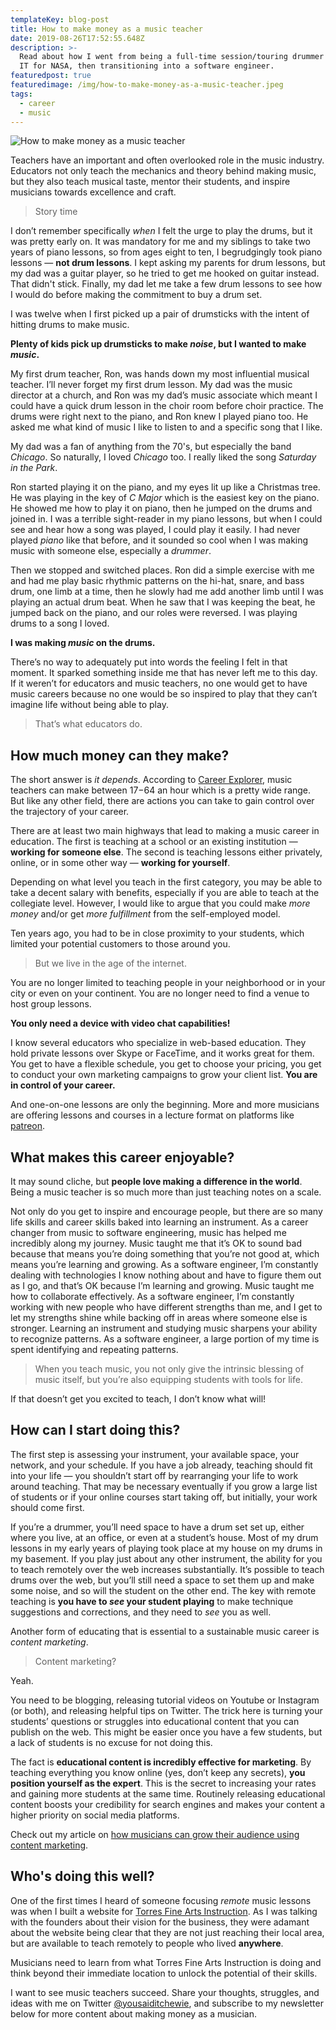 ```yaml
---
templateKey: blog-post
title: How to make money as a music teacher
date: 2019-08-26T17:52:55.648Z
description: >-
  Read about how I went from being a full-time session/touring drummer to doing
  IT for NASA, then transitioning into a software engineer.
featuredpost: true
featuredimage: /img/how-to-make-money-as-a-music-teacher.jpeg
tags:
  - career
  - music
---
```


![How to make money as a music teacher](/img/how-to-make-money-as-a-music-teacher.jpeg)

Teachers have an important and often overlooked role in the music industry. Educators not only teach the mechanics and theory behind making music, but they also teach musical taste, mentor their students, and inspire musicians towards excellence and craft.

> Story time

I don’t remember specifically _when_ I felt the urge to play the drums, but it was pretty early on. It was mandatory for me and my siblings to take two years of piano lessons, so from ages eight to ten, I begrudgingly took piano lessons — **not drum lessons**. I kept asking my parents for drum lessons, but my dad was a guitar player, so he tried to get me hooked on guitar instead. That didn't stick. Finally, my dad let me take a few drum lessons to see how I would do before making the commitment to buy a drum set.

I was twelve when I first picked up a pair of drumsticks with the intent of hitting drums to make music.

**Plenty of kids pick up drumsticks to make _noise_, but I wanted to make _music_.**

My first drum teacher, Ron, was hands down my most influential musical teacher. I’ll never forget my first drum lesson. My dad was the music director at a church, and Ron was my dad’s music associate which meant I could have a quick drum lesson in the choir room before choir practice. The drums were right next to the piano, and Ron knew I played piano too. He asked me what kind of music I like to listen to and a specific song that I like.

My dad was a fan of anything from the 70's, but especially the band _Chicago_. So naturally, I loved _Chicago_ too. I really liked the song _Saturday in the Park_.

Ron started playing it on the piano, and my eyes lit up like a Christmas tree. He was playing in the key of _C Major_ which is the easiest key on the piano. He showed me how to play it on piano, then he jumped on the drums and joined in. I was a terrible sight-reader in my piano lessons, but when I could see and hear how a song was played, I could play it easily. I had never played _piano_ like that before, and it sounded so cool when I was making music with someone else, especially a _drummer_.

Then we stopped and switched places. Ron did a simple exercise with me and had me play basic rhythmic patterns on the hi-hat, snare, and bass drum, one limb at a time, then he slowly had me add another limb until I was playing an actual drum beat. When he saw that I was keeping the beat, he jumped back on the piano, and our roles were reversed. I was playing drums to a song I loved.

**I was making _music_ on the drums.**

There’s no way to adequately put into words the feeling I felt in that moment. It sparked something inside me that has never left me to this day. If it weren’t for educators and music teachers, no one would get to have music careers because no one would be so inspired to play that they can’t imagine life without being able to play.

> That’s what educators do.

## How much money can they make?

The short answer is _it depends_. According to [Career Explorer](https://www.careerexplorer.com/careers/music-teacher/salary/), music teachers can make between $17-$64 an hour which is a pretty wide range. But like any other field, there are actions you can take to gain control over the trajectory of your career.

There are at least two main highways that lead to making a music career in education. The first is teaching at a school or an existing institution — **working for someone else**. The second is teaching lessons either privately, online, or in some other way — **working for yourself**.

Depending on what level you teach in the first category, you may be able to take a decent salary with benefits, especially if you are able to teach at the collegiate level. However, I would like to argue that you could make _more money_ and/or get _more fulfillment_ from the self-employed model.

Ten years ago, you had to be in close proximity to your students, which limited your potential customers to those around you.

> But we live in the age of the internet.

You are no longer limited to teaching people in your neighborhood or in your city or even on your continent. You are no longer need to find a venue to host group lessons.

**You only need a device with video chat capabilities!**

I know several educators who specialize in web-based education. They hold private lessons over Skype or FaceTime, and it works great for them. You get to have a flexible schedule, you get to choose your pricing, you get to conduct your own marketing campaigns to grow your client list. **You are in control of your career.**

And one-on-one lessons are only the beginning. More and more musicians are offering lessons and courses in a lecture format on platforms like [patreon](https://www.patreon.com/).

## What makes this career enjoyable?

It may sound cliche, but **people love making a difference in the world**. Being a music teacher is so much more than just teaching notes on a scale.

Not only do you get to inspire and encourage people, but there are so many life skills and career skills baked into learning an instrument. As a career changer from music to software engineering, music has helped me incredibly along my journey. Music taught me that it’s OK to sound bad because that means you’re doing something that you’re not good at, which means you’re learning and growing. As a software engineer, I’m constantly dealing with technologies I know nothing about and have to figure them out as I go, and that’s OK because I’m learning and growing. Music taught me how to collaborate effectively. As a software engineer, I’m constantly working with new people who have different strengths than me, and I get to let my strengths shine while backing off in areas where someone else is stronger. Learning an instrument and studying music sharpens your ability to recognize patterns. As a software engineer, a large portion of my time is spent identifying and repeating patterns.

> When you teach music, you not only give the intrinsic blessing of music itself, but you’re also equipping students with tools for life.

If that doesn’t get you excited to teach, I don’t know what will!

## How can I start doing this?

The first step is assessing your instrument, your available space, your network, and your schedule. If you have a job already, teaching should fit into your life — you shouldn’t start off by rearranging your life to work around teaching. That may be necessary eventually if you grow a large list of students or if your online courses start taking off, but initially, your work should come first.

If you’re a drummer, you’ll need space to have a drum set set up, either where you live, at an office, or even at a student’s house. Most of my drum lessons in my early years of playing took place at my house on my drums in my basement. If you play just about any other instrument, the ability for you to teach remotely over the web increases substantially. It’s possible to teach drums over the web, but you’ll still need a space to set them up and make some noise, and so will the student on the other end. The key with remote teaching is **you have to _see_ your student playing** to make technique suggestions and corrections, and they need to _see_ you as well.

Another form of educating that is essential to a sustainable music career is _content marketing_.

> Content marketing?

Yeah.

You need to be blogging, releasing tutorial videos on Youtube or Instagram (or both), and releasing helpful tips on Twitter. The trick here is turning your students’ questions or struggles into educational content that you can publish on the web. This might be easier once you have a few students, but a lack of students is no excuse for not doing this.

The fact is **educational content is incredibly effective for marketing**. By teaching everything you know online (yes, don’t keep any secrets), **you position yourself as the expert**. This is the secret to increasing your rates and gaining more students at the same time. Routinely releasing educational content boosts your credibility for search engines and makes your content a higher priority on social media platforms.

Check out my article on [how musicians can grow their audience using content marketing](###).

## Who's doing this well?

One of the first times I heard of someone focusing _remote_ music lessons was when I built a website for [Torres Fine Arts Instruction](https://torresfai.com). As I was talking with the founders about their vision for the business, they were adamant about the website being clear that they are not just reaching their local area, but are available to teach remotely to people who lived **anywhere**.

Musicians need to learn from what Torres Fine Arts Instruction is doing and think beyond their immediate location to unlock the potential of their skills.

I want to see music teachers succeed. Share your thoughts, struggles, and ideas with me on Twitter [@yousaiditchewie](https://twitter.com/yousaiditchewie), and subscribe to my newsletter below for more content about making money as a musician.
